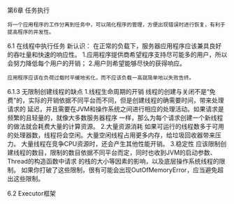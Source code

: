 第6章  任务执行

    将一个应用程序的工作分离到任务中，可以简化程序的管理，方便出现错误时进行恢复，有利于提高程序的并发性。

6.1 在线程中执行任务
    新认识：
    在正常的负载下，服务器应用程序应该兼具良好的吞吐量和快速的响应性。
        1.应用程序提供商希望程序支持尽可能多的用户，所以会努力降低每个用户的开销；
        2.用户则希望能够尽快的获得响应。

    应用程序应该在负荷过载时平缓地劣化，而不应该负载一高就简单地以失败告终。


  6.1.3 无限制创建线程的缺点
       1.线程生命周期的开销
            线程的创建与关闭不是“免费”的，实际的开销依据不同平台而不同，但是创建线程的确需要时间，带来处理请求的
            延迟，并且需要在JVM和操作系统之间进行相应的处理活动。如果请求是频繁的且轻量的，就像大多数服务器程序
            一样，那么为每个请求创建一个新线程的做法就会耗费大量的计算资源。
       2.大量资源消耗
            如果可运行的线程数多于可用的处理器数，线程将会空闲。大量空闲线程占用更多内存，给垃圾回收器带来压力。
            大量线程在竞争CPU资源时，还会产生其他性能开销。
       3.稳定性
            应该限制创建线程的数目，限制的数目依据不同平台而定，同时也收到JVM的启动参数、Thread的构造函数中请求
            的栈的大小等因素的影响，以及底层操作系统线程的限制。
            如果你打破了这些限制，很有可能会出现OutOfMemoryError，应当避免超出这些限制。


6.2 Executor框架

